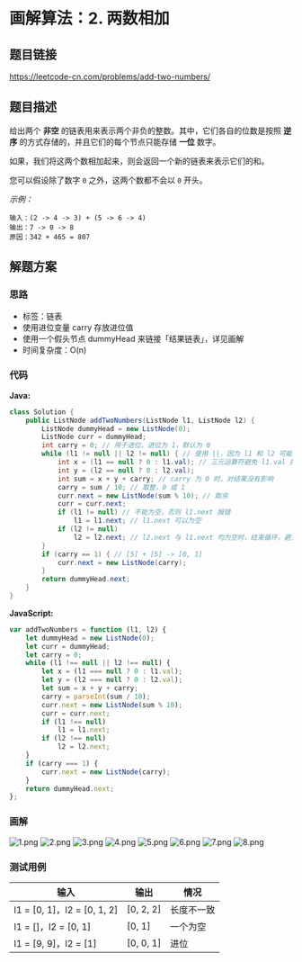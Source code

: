 <!------->
<!--title: 画解算法：2. 两数相加-->
<!--english_title: add-two-numbers-->
<!--date: 2019-07-14 13:26:55-->
<!--tags: LeetCode -->
<!--categories: Algorithms/DataStructure-->
<!------->
# 画解算法：2. 两数相加

## 题目链接

https://leetcode-cn.com/problems/add-two-numbers/

## 题目描述

给出两个 **非空** 的链表用来表示两个非负的整数。其中，它们各自的位数是按照 **逆序** 的方式存储的，并且它们的每个节点只能存储 **一位** 数字。

如果，我们将这两个数相加起来，则会返回一个新的链表来表示它们的和。

您可以假设除了数字 `0` 之外，这两个数都不会以 `0` 开头。

*示例：*

```
输入：(2 -> 4 -> 3) + (5 -> 6 -> 4)
输出：7 -> 0 -> 8
原因：342 + 465 = 807
```
<!--more-->
## 解题方案
### 思路

* 标签：链表
* 使用进位变量 carry 存放进位值
* 使用一个假头节点 dummyHead 来链接「结果链表」，详见画解
* 时间复杂度：O(n)

### 代码
**Java:**
```Java
class Solution {
    public ListNode addTwoNumbers(ListNode l1, ListNode l2) {
        ListNode dummyHead = new ListNode(0);
        ListNode curr = dummyHead;
        int carry = 0; // 用于进位，进位为 1，默认为 0
        while (l1 != null || l2 != null) { // 使用 ||，因为 l1 和 l2 可能长度不一致
            int x = (l1 == null ? 0 : l1.val); // 三元运算符避免 l1.val 报错
            int y = (l2 == null ? 0 : l2.val);
            int sum = x + y + carry; // carry 为 0 时，对结果没有影响
            carry = sum / 10; // 取整，0 或 1
            curr.next = new ListNode(sum % 10); // 取余
            curr = curr.next;
            if (l1 != null) // 不能为空，否则 l1.next 报错
                l1 = l1.next; // l1.next 可以为空
            if (l2 != null)
                l2 = l2.next; // l2.next 与 l1.next 均为空时，结束循环，避免无限循环
        }
        if (carry == 1) { // [5] + [5] -> [0, 1]
            curr.next = new ListNode(carry);
        }
        return dummyHead.next;
    }
}
```
**JavaScript:**
```JavaScript
var addTwoNumbers = function (l1, l2) {
    let dummyHead = new ListNode(0);
    let curr = dummyHead;
    let carry = 0;
    while (l1 !== null || l2 !== null) {
        let x = (l1 === null ? 0 : l1.val);
        let y = (l2 === null ? 0 : l2.val);
        let sum = x + y + carry;
        carry = parseInt(sum / 10);
        curr.next = new ListNode(sum % 10);
        curr = curr.next;
        if (l1 !== null)
            l1 = l1.next;
        if (l2 !== null)
            l2 = l2.next;
    }
    if (carry === 1) {
        curr.next = new ListNode(carry);
    }
    return dummyHead.next;
};
```
### 画解
![1.png](https://i.loli.net/2019/07/31/5d41804220c7f86257.png)
![2.png](https://i.loli.net/2019/07/31/5d417f22e163753047.png)
![3.png](https://i.loli.net/2019/07/31/5d417f236a34e66269.png)
![4.png](https://i.loli.net/2019/07/31/5d417f246661f59165.png)
![5.png](https://i.loli.net/2019/07/31/5d417f2478bea46508.png)
![6.png](https://i.loli.net/2019/07/31/5d417f24a767a29459.png)
![7.png](https://i.loli.net/2019/07/31/5d417f252bd3e17851.png)
![8.png](https://i.loli.net/2019/07/31/5d417f2566bea23499.png)

### 测试用例

输入 | 输出 | 情况
---|---|---
l1 = [0, 1]，l2 = [0, 1, 2] | [0, 2, 2] | 长度不一致
l1 = []，l2 = [0, 1] | [0, 1] | 一个为空
l1 = [9, 9]，l2 = [1] | [0, 0, 1] | 进位

